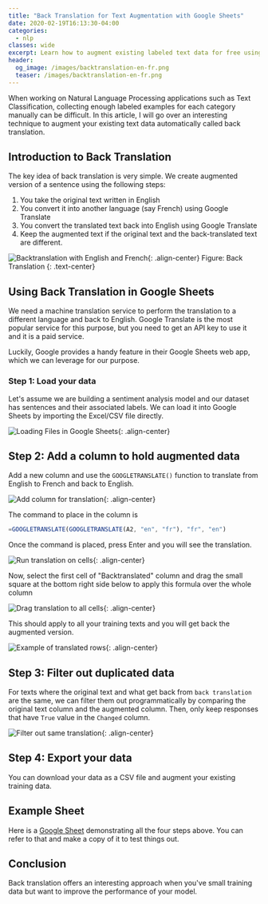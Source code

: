```yaml
---
title: "Back Translation for Text Augmentation with Google Sheets"
date: 2020-02-19T16:13:30-04:00
categories:
  - nlp
classes: wide
excerpt: Learn how to augment existing labeled text data for free using Google Sheets.
header:
  og_image: /images/backtranslation-en-fr.png
  teaser: /images/backtranslation-en-fr.png
---
```



When working on Natural Language Processing applications such as Text Classification, collecting enough labeled examples for each category manually can be difficult. In this article, I will go over an interesting technique to augment your existing text data automatically called back translation.

## Introduction to Back Translation
The key idea of back translation is very simple. We create augmented version of a sentence using the following steps:

1. You take the original text written in English  
2. You convert it into another language (say French) using Google Translate  
3. You convert the translated text back into English using Google Translate   
4. Keep the augmented text if the original text and the back-translated text are different. 

![Backtranslation with English and French](/images/backtranslation-en-fr.png){: .align-center}
Figure: Back Translation
{: .text-center}

## Using Back Translation in Google Sheets
We need a machine translation service to perform the translation to a different language and back to English. Google Translate is the most popular service for this purpose, but you need to get an API key to use it and it is a paid service. 

Luckily, Google provides a handy feature in their Google Sheets web app, which we can leverage for our purpose.

### Step 1: Load your data
Let's assume we are building a sentiment analysis model and our dataset has sentences and their associated labels. We can load it into Google Sheets by importing the Excel/CSV file directly.

![Loading Files in Google Sheets](/images/backtranslation-sheets-step-1.png){: .align-center}

## Step 2: Add a column to hold augmented data
Add a new column and use the `GOOGLETRANSLATE()` function to translate from English to French and back to English.

![Add column for translation](/images/backtranslation-sheets-step-2.png){: .align-center}

The command to place in the column is

```js
=GOOGLETRANSLATE(GOOGLETRANSLATE(A2, "en", "fr"), "fr", "en")
```

Once the command is placed, press Enter and you will see the translation.

![Run translation on cells](/images/backtranslation-sheets-step-2.2.png){: .align-center}

Now, select the first cell of "Backtranslated" column and drag the small square at the bottom right side below to apply this formula over the whole column 

![Drag translation to all cells](/images/backtranslation-sheets-step-2.3.png){: .align-center}

This should apply to all your training texts and you will get back the augmented version.

![Example of translated rows](/images/backtranslation-sheets-step-2.4.png){: .align-center}

## Step 3: Filter out duplicated data
For texts where the original text and what get back from `back translation` are the same, we can filter them out programmatically by comparing the original text column and the augmented column. Then, only keep responses that have `True` value in the `Changed` column.

![Filter out same translation](/images/backtranslation-sheets-step-3.2.png){: .align-center}

## Step 4: Export your data
You can download your data as a CSV file and augment your existing training data.

## Example Sheet
Here is a [Google Sheet](https://docs.google.com/spreadsheets/d/1pE9RAukrc4S9jf22RxVr_vEBqN9_DyZaRY8QQRek8Fs/edit#gid=2000059744) demonstrating all the four steps above. You can refer to that and make a copy of it to test things out.

## Conclusion
Back translation offers an interesting approach when you've small training data but want to improve the performance of your model.